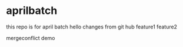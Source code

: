 # aprilbatch
this repo is for april batch
hello
changes from git hub
feature1
feature2

mergeconflict demo
